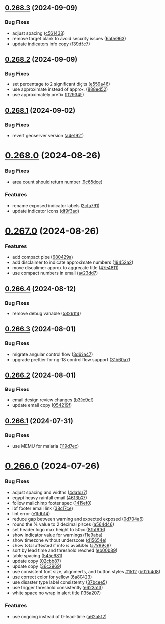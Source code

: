 ## [0.268.3](https://github.com/rodekruis/IBF-system/compare/v0.268.2...v0.268.3) (2024-09-09)


### Bug Fixes

* adjust spacing ([c561438](https://github.com/rodekruis/IBF-system/commit/c561438fd79057ea98bbf7ead73ef9bceb191639))
* remove target blank to avoid security issues ([6a0e963](https://github.com/rodekruis/IBF-system/commit/6a0e963d2a6d685785ed9c00177c582683b5f14d))
* update indicators info copy ([f39d5c7](https://github.com/rodekruis/IBF-system/commit/f39d5c75b4444f050d932cd9bc80fb604d202e62))



## [0.268.2](https://github.com/rodekruis/IBF-system/compare/v0.268.1...v0.268.2) (2024-09-09)


### Bug Fixes

* set percentage to 2 significant digits ([e559a46](https://github.com/rodekruis/IBF-system/commit/e559a46915defb4e70680a75fdd90289c7dbcf6c))
* use approximate instead of approx. ([888ed52](https://github.com/rodekruis/IBF-system/commit/888ed52f461be9b484b114475d5a6049c58d8fc8))
* use approximately prefix ([ff29349](https://github.com/rodekruis/IBF-system/commit/ff29349dee3bef15c3bea2ee1972beecf81e4934))



## [0.268.1](https://github.com/rodekruis/IBF-system/compare/v0.268.0...v0.268.1) (2024-09-02)


### Bug Fixes

* revert geoserver version ([a4e1921](https://github.com/rodekruis/IBF-system/commit/a4e19211503dda96eafae7b229576d1b23129d2d))



# [0.268.0](https://github.com/rodekruis/IBF-system/compare/v0.267.0...v0.268.0) (2024-08-26)


### Bug Fixes

* area count should return number ([9c65dce](https://github.com/rodekruis/IBF-system/commit/9c65dce3677a32b48d8d8f7512d967ad04047570))


### Features

* rename exposed indicator labels ([2cfa791](https://github.com/rodekruis/IBF-system/commit/2cfa791de0075c23876e8f20bfb04261c78387c9))
* update indicator icons ([df9f3ad](https://github.com/rodekruis/IBF-system/commit/df9f3ad5df09edfcedbc90e678f97ccb60f8d94d))



# [0.267.0](https://github.com/rodekruis/IBF-system/compare/v0.266.4...v0.267.0) (2024-08-26)


### Features

* add compact pipe ([680429a](https://github.com/rodekruis/IBF-system/commit/680429abbf74cd3614a93110f1f8e76bb4b3f3bd))
* add disclaimer to indicate approximate numbers ([19452a2](https://github.com/rodekruis/IBF-system/commit/19452a208d1c3e9018cc23ead02ec1c652616a76))
* move discalimer approx to aggregate title ([47e4811](https://github.com/rodekruis/IBF-system/commit/47e4811ef6dda7a132d3ca2b14bf1b57e3a641ed))
* use compact numbers in email ([ae23dd7](https://github.com/rodekruis/IBF-system/commit/ae23dd767256bd33c4153fe296c523531f634cfc))



## [0.266.4](https://github.com/rodekruis/IBF-system/compare/v0.266.3...v0.266.4) (2024-08-12)


### Bug Fixes

* remove debug variable ([58261f4](https://github.com/rodekruis/IBF-system/commit/58261f4d7c30a4bcb9b92786e5f7081c2a9807ae))



## [0.266.3](https://github.com/rodekruis/IBF-system/compare/v0.266.2...v0.266.3) (2024-08-01)


### Bug Fixes

* migrate angular control flow ([3d69a47](https://github.com/rodekruis/IBF-system/commit/3d69a47526244fc3f2c75565fb4473de201049f8))
* upgrade prettier for ng-18 control flow support ([31b60a7](https://github.com/rodekruis/IBF-system/commit/31b60a73658deed117268a14f4f7f4b0695a7beb))



## [0.266.2](https://github.com/rodekruis/IBF-system/compare/v0.266.1...v0.266.2) (2024-08-01)


### Bug Fixes

* email design review changes ([b30c9cf](https://github.com/rodekruis/IBF-system/commit/b30c9cf7f022237d79e5c116e464136094fc839e))
* update email copy ([054219f](https://github.com/rodekruis/IBF-system/commit/054219ff86edd4328e83efc22b7d4c842a64cb1e))



## [0.266.1](https://github.com/rodekruis/IBF-system/compare/v0.266.0...v0.266.1) (2024-07-31)


### Bug Fixes

* use MEMU for malaria ([119d7ec](https://github.com/rodekruis/IBF-system/commit/119d7eca6548f5c0c4e9f8b4221612feb1f9789d))



# [0.266.0](https://github.com/rodekruis/IBF-system/compare/v0.265.2...v0.266.0) (2024-07-26)


### Bug Fixes

* adjust spacing and widths ([4da1da7](https://github.com/rodekruis/IBF-system/commit/4da1da7191f70ab208e2e88f34154d5dbad4b766))
* egypt heavy rainfall email ([4613b37](https://github.com/rodekruis/IBF-system/commit/4613b3716bd042d88b62a9de4e18b8a61a1a9992))
* follow mailchimp footer spec ([1415ef0](https://github.com/rodekruis/IBF-system/commit/1415ef01bec75cd9adcdc17f2bd54bcd9ef933fe))
* ibf footer email link ([38c17ce](https://github.com/rodekruis/IBF-system/commit/38c17ce3f6201d8a3b68827b08bd3d6ba4aa70a2))
* lint error ([e1fdb14](https://github.com/rodekruis/IBF-system/commit/e1fdb142f155d8e825396c248598ed52fdeea903))
* reduce gap between warning and expected exposed ([0d704a6](https://github.com/rodekruis/IBF-system/commit/0d704a6a32e4410e8eaf6e13680d1a1cd73e21db))
* round the % value to 2 decimal places ([a564d46](https://github.com/rodekruis/IBF-system/commit/a564d4682e648f98b88b1d9dab60a600739d79ef))
* set header logo max height to 50px ([81bf9f6](https://github.com/rodekruis/IBF-system/commit/81bf9f61e156ac17f07941e41aacfbd2ee41a6f1))
* show indicator value for warnings ([f1e9aba](https://github.com/rodekruis/IBF-system/commit/f1e9aba3655ed70d7ba1a62c302167c7faf9747a))
* show timezone without underscore ([d15654e](https://github.com/rodekruis/IBF-system/commit/d15654eba69e2eb8b3f1e468aa3738b2012e4987))
* show total affected if info is available ([a7899c9](https://github.com/rodekruis/IBF-system/commit/a7899c9836341d902451a33aedda41c3560d56a0))
* sort by lead time and threshold reached ([eb00b89](https://github.com/rodekruis/IBF-system/commit/eb00b89577c48e75e64f7a06be0340c91c4000e0))
* table spacing ([545e981](https://github.com/rodekruis/IBF-system/commit/545e9812cb119e937e098888ea668a2ebec62cfc))
* update copy ([02cbb87](https://github.com/rodekruis/IBF-system/commit/02cbb8740cc64cbc65c37baf94b4348b68d925bb))
* update copy ([36c2969](https://github.com/rodekruis/IBF-system/commit/36c2969b61f45e2defbd5f98b95c59b58573eb04))
* use consistent font size, alignments, and button styles [#1512](https://github.com/rodekruis/IBF-system/issues/1512) ([b02b4d8](https://github.com/rodekruis/IBF-system/commit/b02b4d8208c14edb77ff91100b8fdfdef6fba07a))
* use correct color for yellow ([6a80423](https://github.com/rodekruis/IBF-system/commit/6a804231682391d143a2f428563d9dc43cd479cd))
* use disaster type label consistently ([37bcee5](https://github.com/rodekruis/IBF-system/commit/37bcee528889c23734fee3dd1f68b15f0081e897))
* use trigger threshold consistently ([e623a13](https://github.com/rodekruis/IBF-system/commit/e623a133745ac008b756a8146e88701e7e46dd36))
* white space no wrap in alert title ([135a207](https://github.com/rodekruis/IBF-system/commit/135a2077ae4a2a49d1c27bbb61cbe468a8010536))


### Features

* use ongoing instead of 0-lead-time ([a62a512](https://github.com/rodekruis/IBF-system/commit/a62a5126b90752eeb59e69f43c19018c3ae4f3b0))



